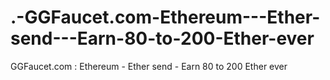# .-GGFaucet.com-Ethereum---Ether-send---Earn-80-to-200-Ether-ever
GGFaucet.com : Ethereum - Ether send - Earn 80 to 200 Ether ever
